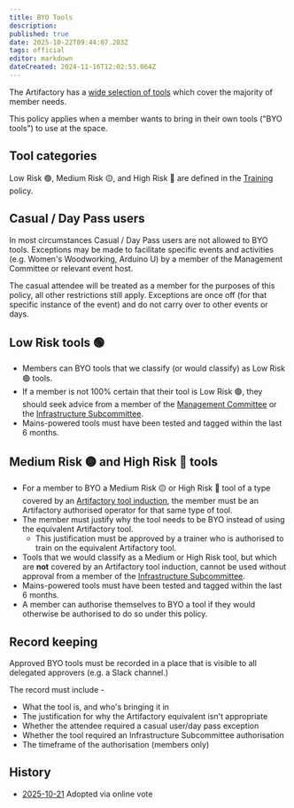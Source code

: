 ```yaml
---
title: BYO Tools
description: 
published: true
date: 2025-10-22T09:44:07.203Z
tags: official
editor: markdown
dateCreated: 2024-11-16T12:02:53.064Z
---
```


The Artifactory has a [wide selection of tools](/tools) which cover the majority of member needs.

This policy applies when a member wants to bring in their own tools ("BYO tools") to use at the space.

## Tool categories

Low Risk 🟢, Medium Risk 🟡, and High Risk 🔴 are defined in the [Training](/docs/policies/training) policy.

## Casual / Day Pass users

In most circumstances Casual / Day Pass users are not allowed to BYO tools. Exceptions may be made to facilitate specific events and activities (e.g. Women's Woodworking, Arduino U) by a member of the Management Committee or relevant event host.

The casual attendee will be treated as a member for the purposes of this policy, all other restrictions still apply. Exceptions are once off (for that specific instance of the event) and do not carry over to other events or days.

## Low Risk tools 🟢

* Members can BYO tools that we classify (or would classify) as Low Risk 🟢 tools.
* If a member is not 100% certain that their tool is Low Risk 🟢, they should seek advice from a member of the [Management Committee](/docs/committee/home) or the [Infrastructure Subcommittee](/docs/infrastructure/infrastructurev2).
* Mains-powered tools must have been tested and tagged within the last 6 months.

## Medium Risk 🟡 and High Risk 🔴 tools

* For a member to BYO a Medium Risk 🟡 or High Risk 🔴 tool of a type covered by an [Artifactory tool induction](/docs/policies/training), the member must be an Artifactory authorised operator for that same type of tool.
* The member must justify why the tool needs to be BYO instead of using the equivalent Artifactory tool.
  * This justification must be approved by a trainer who is authorised to train on the equivalent Artifactory tool.
* Tools that we would classify as a Medium or High Risk tool, but which are **not** covered by an Artifactory tool induction, cannot be used without approval from a member of the [Infrastructure Subcommittee](/docs/infrastructure/infrastructurev2).
* Mains-powered tools must have been tested and tagged within the last 6 months.
* A member can authorise themselves to BYO a tool if they would otherwise be authorised to do so under this policy.

## Record keeping

Approved BYO tools must be recorded in a place that is visible to all delegated approvers (e.g. a Slack channel.)

The record must include -

* What the tool is, and who's bringing it in
* The justification for why the Artifactory equivalent isn't appropriate
* Whether the attendee required a casual user/day pass exception
* Whether the tool required an Infrastructure Subcommittee authorisation
* The timeframe of the authorisation (members only)

## History
* [2025-10-21](/minutes/Committee/2025-10-25) Adopted via online vote